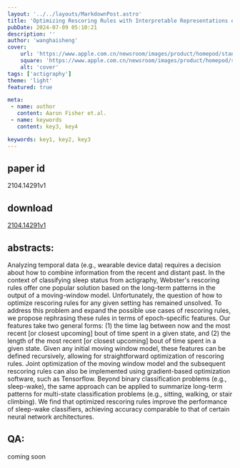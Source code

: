 ```yaml
---
layout: '../../layouts/MarkdownPost.astro'
title: 'Optimizing Rescoring Rules with Interpretable Representations of Long-Term Information'
pubDate: 2024-07-09 05:10:21
description: ''
author: 'wanghaisheng'
cover:
    url: 'https://www.apple.com.cn/newsroom/images/product/homepod/standard/Apple-HomePod-hero-230118_big.jpg.large_2x.jpg'
    square: 'https://www.apple.com.cn/newsroom/images/product/homepod/standard/Apple-HomePod-hero-230118_big.jpg.large_2x.jpg'
    alt: 'cover'
tags: ['actigraphy'] 
theme: 'light'
featured: true

meta:
 - name: author
   content: Aaron Fisher et.al.
 - name: keywords
   content: key3, key4

keywords: key1, key2, key3
---
```


## paper id
2104.14291v1
## download
[2104.14291v1](http://arxiv.org/abs/2104.14291v1)
## abstracts:
Analyzing temporal data (e.g., wearable device data) requires a decision about how to combine information from the recent and distant past. In the context of classifying sleep status from actigraphy, Webster's rescoring rules offer one popular solution based on the long-term patterns in the output of a moving-window model. Unfortunately, the question of how to optimize rescoring rules for any given setting has remained unsolved. To address this problem and expand the possible use cases of rescoring rules, we propose rephrasing these rules in terms of epoch-specific features. Our features take two general forms: (1) the time lag between now and the most recent [or closest upcoming] bout of time spent in a given state, and (2) the length of the most recent [or closest upcoming] bout of time spent in a given state. Given any initial moving window model, these features can be defined recursively, allowing for straightforward optimization of rescoring rules. Joint optimization of the moving window model and the subsequent rescoring rules can also be implemented using gradient-based optimization software, such as Tensorflow. Beyond binary classification problems (e.g., sleep-wake), the same approach can be applied to summarize long-term patterns for multi-state classification problems (e.g., sitting, walking, or stair climbing). We find that optimized rescoring rules improve the performance of sleep-wake classifiers, achieving accuracy comparable to that of certain neural network architectures.
## QA:
coming soon
